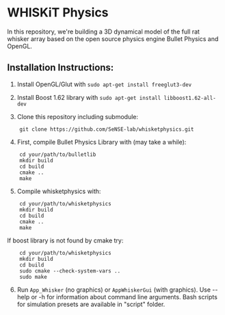 # WHISKiT Physics

In this repository, we're building a 3D dynamical model of the full rat whisker array based on the open source physics engine Bullet Physics and OpenGL.

## Installation Instructions:
1. Install OpenGL/Glut with `sudo apt-get install freeglut3-dev`

2. Install Boost 1.62 library with `sudo apt-get install libboost1.62-all-dev`

3. Clone this repository including submodule:

```
	git clone https://github.com/SeNSE-lab/whisketphysics.git
```

4. First, compile Bullet Physics Library with (may take a while):
```
	cd your/path/to/bulletlib
	mkdir build
	cd build
	cmake ..
	make
```
5. Compile whisketphysics with:
```
	cd your/path/to/whisketphysics
	mkdir build
	cd build
	cmake ..
	make

```

   If boost library is not found by cmake try:

```
	cd your/path/to/whisketphysics
	mkdir build
	cd build
	sudo cmake --check-system-vars ..
	sudo make

```
6. Run `App_Whisker` (no graphics) or `AppWhiskerGui` (with graphics). Use --help or -h for information about command line arguments. Bash scripts for simulation presets are available in "script" folder.
 
